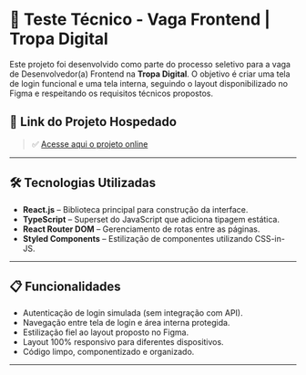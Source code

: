 # 🧪 Teste Técnico - Vaga Frontend | Tropa Digital

Este projeto foi desenvolvido como parte do processo seletivo para a vaga de Desenvolvedor(a) Frontend na **Tropa Digital**. O objetivo é criar uma tela de login funcional e uma tela interna, seguindo o layout disponibilizado no Figma e respeitando os requisitos técnicos propostos.

## 🔗 Link do Projeto Hospedado

> ✅ [Acesse aqui o projeto online](https://tropa-digital.johndevstudio.com/)

---

## 🛠️ Tecnologias Utilizadas

- **React.js** – Biblioteca principal para construção da interface.
- **TypeScript** – Superset do JavaScript que adiciona tipagem estática.
- **React Router DOM** – Gerenciamento de rotas entre as páginas.
- **Styled Components** – Estilização de componentes utilizando CSS-in-JS.

---

## 📋 Funcionalidades

- Autenticação de login simulada (sem integração com API).
- Navegação entre tela de login e área interna protegida.
- Estilização fiel ao layout proposto no Figma.
- Layout 100% responsivo para diferentes dispositivos.
- Código limpo, componentizado e organizado.

---
